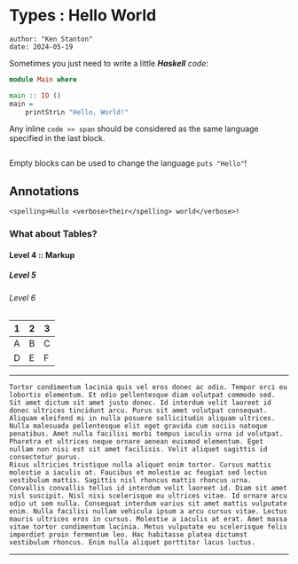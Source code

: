 # Types : Hello World

```
author: "Ken Stanton"
date: 2024-05-19
```

Sometimes you just need to write a little ***Haskell** code*:

```haskell
module Main where 

main :: IO ()
main =
    printStrLn "Hello, World!"
```

Any inline `code >> span` should be considered as the same language specified in the last block.

```ruby
```

Empty blocks can be used to change the language `puts "Hello"`!

## Annotations

```not html
<spelling>Hullo <verbose>their</spelling> world</verbose>!
```

### What about Tables?

#### Level 4 :: Markup

##### Level 5

###### Level 6

| 1 | 2 | 3 |
|---|---|---|
| A | B | C |
| D | E | F |


---

    Tortor condimentum lacinia quis vel eros donec ac odio. Tempor orci eu lobortis elementum. Et odio pellentesque diam volutpat commodo sed. Sit amet dictum sit amet justo donec. Id interdum velit laoreet id donec ultrices tincidunt arcu. Purus sit amet volutpat consequat. Aliquam eleifend mi in nulla posuere sollicitudin aliquam ultrices. Nulla malesuada pellentesque elit eget gravida cum sociis natoque penatibus. Amet nulla facilisi morbi tempus iaculis urna id volutpat. Pharetra et ultrices neque ornare aenean euismod elementum. Eget nullam non nisi est sit amet facilisis. Velit aliquet sagittis id consectetur purus.
    Risus ultricies tristique nulla aliquet enim tortor. Cursus mattis molestie a iaculis at. Faucibus et molestie ac feugiat sed lectus vestibulum mattis. Sagittis nisl rhoncus mattis rhoncus urna. Convallis convallis tellus id interdum velit laoreet id. Diam sit amet nisl suscipit. Nisl nisi scelerisque eu ultrices vitae. Id ornare arcu odio ut sem nulla. Consequat interdum varius sit amet mattis vulputate enim. Nulla facilisi nullam vehicula ipsum a arcu cursus vitae. Lectus mauris ultrices eros in cursus. Molestie a iaculis at erat. Amet massa vitae tortor condimentum lacinia. Metus vulputate eu scelerisque felis imperdiet proin fermentum leo. Hac habitasse platea dictumst vestibulum rhoncus. Enim nulla aliquet porttitor lacus luctus.

---

